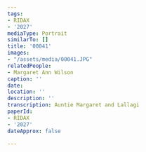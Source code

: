 ```yaml
---
tags: 
- RIDAX
- '2027'
mediaType: Portrait
similarTo: []
title: '00041'
images:
- "/assets/media/00041.JPG"
relatedPeople:
- Margaret Ann Wilson
caption: ''
date: 
location: ''
description: ''
transcription: Auntie Margaret and Lallagi
paperId:
- RIDAX
- '2027'
dateApprox: false

---
```

